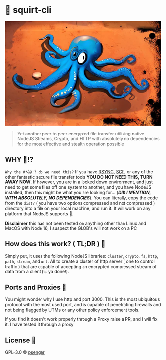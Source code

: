 # 🐙 squirt-cli

![Squirt](.github/squirt-image.png "Squirt")

> Yet another peer to peer encrypted file transfer utilizing native NodeJS Streams, Crypto, and HTTP with
> absolutely no dependencies for the most effective and stealth operation possible

<!--START_SECTION:toc-->
<!--END_SECTION:toc-->

## WHY 🤬!?

`Why the #*&@!? do we need this?` If you have [RSYNC](https://linux.die.net/man/1/rsync), [SCP](https://www.man7.org/linux/man-pages/man1/scp.1.html),
or any of the other fantastic secure file transfer tools **YOU DO NOT NEED THIS, TURN AWAY NOW**. If however, you are in
a locked down environment, and just need to get some files off one system to another, and you have NodeJS installed,
then this might be what you are looking for... (**_DID I MENTION, WITH ABSOLUTELY, NO DEPENDENCIES_**). You can
literally, copy the code from the `dist/` ( you have two options compressed and not compressed ) directory into a
file on your local machine, and run it. It will work on any platform that NodeJS supports 🎉.

**Disclaimer** this has not been tested on anything other than Linux and MacOS with Node 16, I suspect the GLOB's will not work on a PC

## How does this work? ( TL;DR ) 🧐

Simply put, it uses the following NodeJS libraries: `cluster`, `crypto`, `fs`, `http`, `path`, `stream`, and `url`. All
to create a cluster of http server ( one to control traffic ) that are capable of accepting an encrypted compressed stream
of data from a client (💥 ya done!).

## Ports and Proxies 🚧

You might wonder why I use http and port 3000. This is the most ubiquitous protocol with the most used port, and is
capable of penetrating firewalls and not being flagged by UTMs or any other policy enforcement tools.

If you find it doesn't work properly through a Proxy raise a PR, and I will fix it. I have tested it through a proxy


<!--START_SECTION:file:../INSTALL.md-->
<!--END_SECTION:file:../INSTALL.md-->

<!--START_SECTION:file:../TUTORIAL.md-->
<!--END_SECTION:file:../TUTORIAL.md-->

<!--START_SECTION:file:../DESIGN.md-->
<!--END_SECTION:file:../DESIGN.md-->

<!--START_SECTION:file:../CONTRIBUTING.md-->
<!--END_SECTION:file:../CONTRIBUTING.md-->

## License 🥸

<!--START_SECTION:file:../LICENSE-->
<!--END_SECTION:file:../LICENSE-->

GPL-3.0 © [psenger](https://github.com/psenger)
